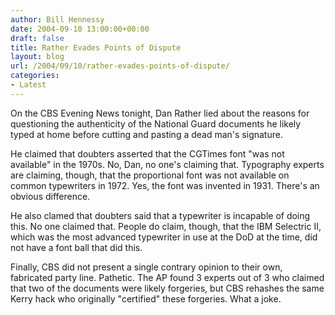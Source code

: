 ```yaml
---
author: Bill Hennessy
date: 2004-09-10 13:00:00+00:00
draft: false
title: Rather Evades Points of Dispute
layout: blog
url: /2004/09/10/rather-evades-points-of-dispute/
categories:
- Latest
---
```


On the CBS Evening News tonight, Dan Rather lied about the reasons for questioning the authenticity of the National Guard documents he likely typed at home before cutting and pasting a dead man's signature.

He claimed that doubters asserted that the CGTimes font "was not available" in the 1970s. No, Dan, no one's claiming that. Typography experts are claiming, though, that the proportional font was not available on common typewriters in 1972. Yes, the font was invented in 1931. There's an obvious difference.

He also clamed that doubters said that a typewriter is incapable of doing this. No one claimed that. People do claim, though, that the IBM Selectric II, which was the most advanced typewriter in use at the DoD at the time, did not have a font ball that did this. 

Finally, CBS did not present a single contrary opinion to their own, fabricated party line. Pathetic. The AP found 3 experts out of 3 who claimed that two of the documents were likely forgeries, but CBS rehashes the same Kerry hack who originally "certified" these forgeries. What a joke.

